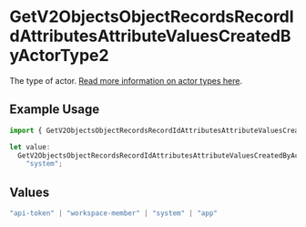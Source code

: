 # GetV2ObjectsObjectRecordsRecordIdAttributesAttributeValuesCreatedByActorType2

The type of actor. [Read more information on actor types here](/docs/actors).

## Example Usage

```typescript
import { GetV2ObjectsObjectRecordsRecordIdAttributesAttributeValuesCreatedByActorType2 } from "attio-js/models/operations/getv2objectsobjectrecordsrecordidattributesattributevalues.js";

let value:
  GetV2ObjectsObjectRecordsRecordIdAttributesAttributeValuesCreatedByActorType2 =
    "system";
```

## Values

```typescript
"api-token" | "workspace-member" | "system" | "app"
```